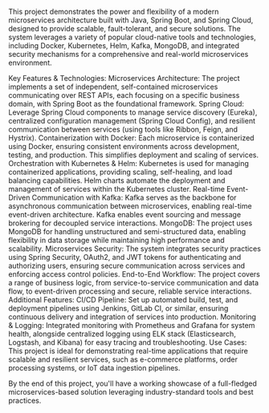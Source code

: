 This project demonstrates the power and flexibility of a modern microservices architecture built with Java, Spring Boot, and Spring Cloud, designed to provide scalable, fault-tolerant, and secure solutions. The system leverages a variety of popular cloud-native tools and technologies, including Docker, Kubernetes, Helm, Kafka, MongoDB, and integrated security mechanisms for a comprehensive and real-world microservices environment.

Key Features & Technologies:
Microservices Architecture:
The project implements a set of independent, self-contained microservices communicating over REST APIs, each focusing on a specific business domain, with Spring Boot as the foundational framework.
Spring Cloud:
Leverage Spring Cloud components to manage service discovery (Eureka), centralized configuration management (Spring Cloud Config), and resilient communication between services (using tools like Ribbon, Feign, and Hystrix).
Containerization with Docker:
Each microservice is containerized using Docker, ensuring consistent environments across development, testing, and production. This simplifies deployment and scaling of services.
Orchestration with Kubernetes & Helm:
Kubernetes is used for managing containerized applications, providing scaling, self-healing, and load balancing capabilities. Helm charts automate the deployment and management of services within the Kubernetes cluster.
Real-time Event-Driven Communication with Kafka:
Kafka serves as the backbone for asynchronous communication between microservices, enabling real-time event-driven architecture. Kafka enables event sourcing and message brokering for decoupled service interactions.
MongoDB:
The project uses MongoDB for handling unstructured and semi-structured data, enabling flexibility in data storage while maintaining high performance and scalability.
Microservices Security:
The system integrates security practices using Spring Security, OAuth2, and JWT tokens for authenticating and authorizing users, ensuring secure communication across services and enforcing access control policies.
End-to-End Workflow:
The project covers a range of business logic, from service-to-service communication and data flow, to event-driven processing and secure, reliable service interactions.
Additional Features:
CI/CD Pipeline:
Set up automated build, test, and deployment pipelines using Jenkins, GitLab CI, or similar, ensuring continuous delivery and integration of services into production.
Monitoring & Logging:
Integrated monitoring with Prometheus and Grafana for system health, alongside centralized logging using ELK stack (Elasticsearch, Logstash, and Kibana) for easy tracing and troubleshooting.
Use Cases:
This project is ideal for demonstrating real-time applications that require scalable and resilient services, such as e-commerce platforms, order processing systems, or IoT data ingestion pipelines.

By the end of this project, you'll have a working showcase of a full-fledged microservices-based solution leveraging industry-standard tools and best practices.
